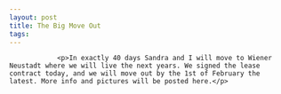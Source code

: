 ```yaml
---
layout: post
title: The Big Move Out
tags:
---
```



                <p>In exactly 40 days Sandra and I will move to Wiener Neustadt where we will live the next years. We signed the lease contract today, and we will move out by the 1st of February the latest. More info and pictures will be posted here.</p>
